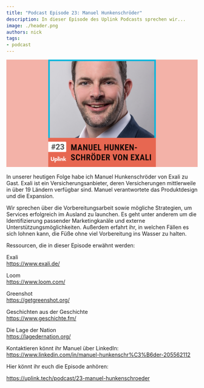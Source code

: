 ```yaml
---
title: "Podcast Episode 23: Manuel Hunkenschröder"
description: In dieser Episode des Uplink Podcasts sprechen wir...
image: ./header.png
authors: nick
tags:
- podcast
---
```


![](header.png)

In unserer heutigen Folge habe ich Manuel Hunkenschröder von Exali zu Gast. Exali ist ein Versicherungsanbieter, deren Versicherungen mittlerweile in über 19 Ländern verfügbar sind. Manuel verantwortete das Produktdesign und die Expansion.

Wir sprechen über die Vorbereitungsarbeit sowie mögliche Strategien, um Services erfolgreich im Ausland zu launchen. Es geht unter anderem um die Identifizierung passender Marketingkanäle und externe Unterstützungsmöglichkeiten. Außerdem erfahrt ihr, in welchen Fällen es sich lohnen kann, die Füße ohne viel Vorbereitung ins Wasser zu halten.

Ressourcen, die in dieser Episode erwähnt werden:

Exali<br />
https://www.exali.de/

Loom<br />
https://www.loom.com/

Greenshot<br />
https://getgreenshot.org/

Geschichten aus der Geschichte<br />
https://www.geschichte.fm/

Die Lage der Nation<br />
https://lagedernation.org/

Kontaktieren könnt ihr Manuel über LinkedIn:<br />
https://www.linkedin.com/in/manuel-hunkenschr%C3%B6der-205562112

<!--truncate-->

Hier könnt ihr euch die Episode anhören:

<emb>https://uplink.tech/podcast/23-manuel-hunkenschroeder</emb>